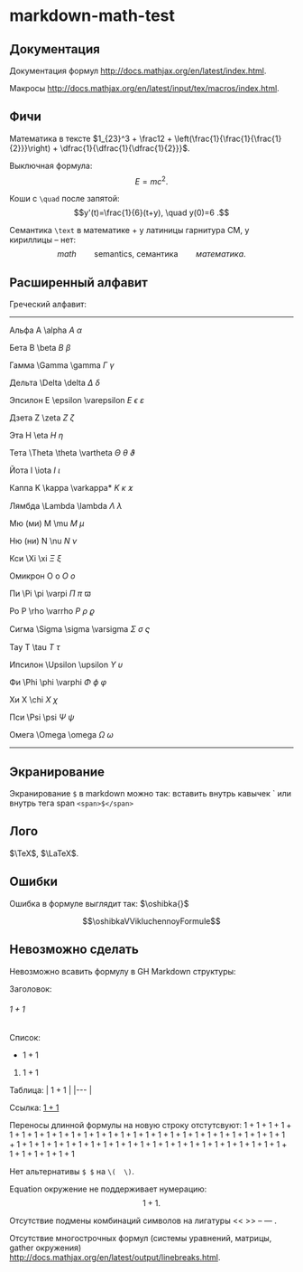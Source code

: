 # markdown-math-test

## Документация

Документация формул http://docs.mathjax.org/en/latest/index.html.

Макросы http://docs.mathjax.org/en/latest/input/tex/macros/index.html.

## Фичи

Математика в тексте $1_{23}^3 + \frac12 + \left(\frac{1}{\frac{1}{\frac{1}{2}}}\right) + \dfrac{1}{\dfrac{1}{\dfrac{1}{2}}}$.

Выключная формула: $$E=mc^2 .$$

Коши с `\quad` после запятой: $$y'(t)=\frac{1}{6}(t+y), \quad y(0)=6 .$$

Семантика `\text` в математике + у латиницы гарнитура CM, у кириллицы – нет: $$math \qquad \text{semantics, семантика} \qquad математика .$$

## Расширенный алфавит

Греческий алфавит:

----- 
Альфа A \alpha	$A\ \alpha$

Бета	B \beta	$B\ \beta$

Гамма	\Gamma \gamma	$\Gamma\ \gamma$

Дельта	\Delta \delta	$\Delta\ \delta$

Эпсилон	E \epsilon \varepsilon	$E\ \epsilon\ \varepsilon$

Дзета	Z \zeta	$Z\ \zeta$

Эта	H \eta	$H\ \eta$

Тета	\Theta \theta \vartheta	$\Theta\ \theta\ \vartheta$

Йота	I \iota	$I\ \iota$

Каппа	K \kappa \varkappa*    	$K\ \kappa\ \varkappa$

Лямбда	\Lambda \lambda	$\Lambda\ \lambda$

Мю (ми)	M \mu	$M\ \mu$

Ню (ни)	N \nu	$N\ \nu$

Кси	\Xi \xi	$\Xi\ \xi$

Омикрон	O o	$O\ o$

Пи	\Pi \pi \varpi	$\Pi\ \pi\ \varpi$

Ро	P \rho \varrho	$P\ \rho\ \varrho$

Сигма	\Sigma \sigma \varsigma	$\Sigma\ \sigma\ \varsigma$

Тау	T \tau	$T\ \tau$

Ипсилон	\Upsilon \upsilon	$\Upsilon\ \upsilon$

Фи	\Phi \phi \varphi	$\Phi\ \phi\ \varphi$

Хи	X \chi	$X\ \chi$

Пси	\Psi \psi	$\Psi\ \psi$

Омега	\Omega \omega	$\Omega\ \omega$

----------

## Экранирование

Экранирование `$` в markdown можно так: вставить внутрь кавычек \` или внутрь тега span `<span>$</span>`

## Лого

$\TeX$, $\LaTeX$.

## Ошибки

Ошибка в формуле выглядит так: $\oshibka{}$

$$\oshibkaVVikluchennoyFormule$$

## Невозможно сделать

Невозможно всавить формулу в GH Markdown структуры:

Заголовок:
###### $1+1$

Список:
- $1+1$
1. $1+1$

Таблица:
| $1+1$ 	|
|---	|

Ссылка:
[$1+1$](/README.md)

Переносы длинной формулы на новую строку отстутсвуют: $1+1+1+1+1+1+1+1+1+1+1+1+1+1+1+1+1+1+1+1+1+1+1+1+1+1+1+1+1+1+1+1+1+1+1+1+1+1+1+1+1+1+1+1+1+1+1+1+1+1+1+1+1+1+1$

Нет альтернативы `$ $` на `\(  \)`.

Equation окружение не поддерживает нумерацию: $$\begin{equation}1+1\end{equation} .$$

Отсутствие подмены комбинаций символов на лигатуры $\text{<< >> -- ---}$ .

Отсутствие многострочных формул (системы уравнений, матрицы, gather окружения) http://docs.mathjax.org/en/latest/output/linebreaks.html.

